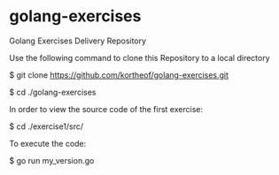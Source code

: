 # golang-exercises
Golang Exercises Delivery Repository

Use the following command to clone this Repository to a local directory

$ git clone https://github.com/kortheof/golang-exercises.git

$ cd ./golang-exercises

In order to view the source code of the first exercise:

$ cd ./exercise1/src/

To execute the code:

$ go run my_version.go
